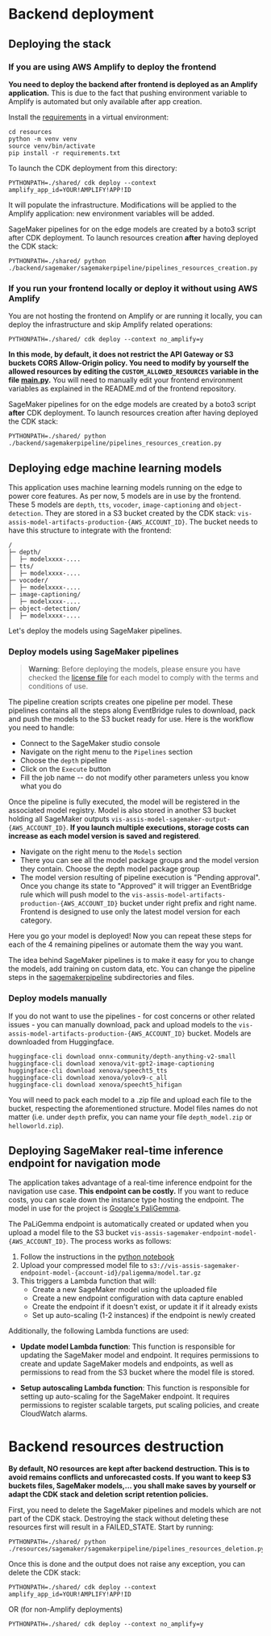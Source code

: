 # Backend deployment 

## Deploying the stack

### If you are using AWS Amplify to deploy the frontend

**You need to deploy the backend after frontend is deployed as an Amplify application.** This is due to the fact that pushing environment variable to Amplify is automated but only available after app creation.

Install the [requirements](./requirements.txt) in a virtual environment:

```
cd resources
python -m venv venv
source venv/bin/activate
pip install -r requirements.txt
```

To launch the CDK deployment from this directory:
```
PYTHONPATH=./shared/ cdk deploy --context amplify_app_id=YOUR!AMPLIFY!APP!ID
```

It will populate the infrastructure. Modifications will be applied to the Amplify application: new environment variables will be added. 

SageMaker pipelines for on the edge models are created by a boto3 script after CDK deployment. 
To launch resources creation **after** having deployed the CDK stack:
```
PYTHONPATH=./shared/ python ./backend/sagemaker/sagemakerpipeline/pipelines_resources_creation.py
```

### If you run your frontend locally or deploy it without using AWS Amplify

You are not hosting the frontend on Amplify or are running it locally, you can deploy the infrastructure and skip Amplify related operations:
```
PYTHONPATH=./shared/ cdk deploy --context no_amplify=y
```

**In this mode, by default, it does not restrict the API Gateway or S3 buckets CORS Allow-Origin policy. You need to modify by yourself the allowed resources by editing the `CUSTOM_ALLOWED_RESOURCES` variable in the file [main.py](./backend/main.py).**
You will need to manually edit your frontend environment variables as explained in the README.md of the frontend repository. 

SageMaker pipelines for on the edge models are created by a boto3 script **after** CDK deployment. 
To launch resources creation after having deployed the CDK stack:
```
PYTHONPATH=./shared/ python ./backend/sagemakerpipeline/pipelines_resources_creation.py
```

## Deploying edge machine learning models 

This application uses machine learning models running on the edge to power core features. As per now, 5 models are in use by the frontend. These 5 models are `depth`, `tts`, `vocoder`, `image-captioning` and `object-detection`. They are stored in a S3 bucket created by the CDK stack: `vis-assis-model-artifacts-production-{AWS_ACCOUNT_ID}`. The bucket needs to have this structure to integrate with the frontend: 

```
/
├─ depth/
│  ├─ modelxxxx-....
├─ tts/
│  ├─ modelxxxx-....
├─ vocoder/
│  ├─ modelxxxx-....
├─ image-captioning/
│  ├─ modelxxxx-....
├─ object-detection/
│  ├─ modelxxxx-....
```

Let's deploy the models using SageMaker pipelines.

### Deploy models using SageMaker pipelines

> **Warning**: Before deploying the models, please ensure you have checked the [license file](../MODELS.md) for each model to comply with the terms and conditions of use.

The pipeline creation scripts creates one pipeline per model. These pipelines contains all the steps along EventBridge rules to download, pack and push the models to the S3 bucket ready for use. Here is the workflow you need to handle: 
- Connect to the SageMaker studio console
- Navigate on the right menu to the `Pipelines` section
- Choose the `depth` pipeline
- Click on the `Execute` button
- Fill the job name -- do not modify other parameters unless you know what you do

Once the pipeline is fully executed, the model will be registered in the associated model registry. Model is also stored in another S3 bucket holding all SageMaker outputs `vis-assis-model-sagemaker-output-{AWS_ACCOUNT_ID}`. **If you launch multiple executions, storage costs can increase as each model version is saved and registered**.  
- Navigate on the right menu to the `Models` section 
- There you can see all the model package groups and the model version they contain. Choose the depth model package group
- The model version resulting of pipeline execution is "Pending approval". Once you change its state to "Approved" it will trigger an EventBridge rule which will push model to the `vis-assis-model-artifacts-production-{AWS_ACCOUNT_ID}` bucket under right prefix and right name. Frontend is designed to use only the latest model version for each category. 

Here you go your model is deployed! Now you can repeat these steps for each of the 4 remaining pipelines or automate them the way you want. 

The idea behind SageMaker pipelines is to make it easy for you to change the models, add training on custom data, etc. You can change the pipeline steps in the [sagemakerpipeline](./backend/sagemaker/sagemakerpipeline/) subdirectories and files. 

### Deploy models manually

If you do not want to use the pipelines - for cost concerns or other related issues - you can manually download, pack and upload models to the `vis-assis-model-artifacts-production-{AWS_ACCOUNT_ID}` bucket. Models are downloaded from Huggingface. 

```
huggingface-cli download onnx-community/depth-anything-v2-small 
huggingface-cli download xenova/vit-gpt2-image-captioning 
huggingface-cli download xenova/speecht5_tts 
huggingface-cli download xenova/yolov9-c_all 
huggingface-cli download xenova/speecht5_hifigan 
```

You will need to pack each model to a .zip file and upload each file to the bucket, respecting the aforementioned structure. Model files names do not matter (i.e. under `depth` prefix, you can name your file `depth_model.zip` or `helloworld.zip`). 

## Deploying SageMaker real-time inference endpoint for navigation mode 

The application takes advantage of a real-time inference endpoint for the navigation use case. **This endpoint can be costly.** If you want to reduce costs, you can scale down the instance type hosting the endpoint. 
The model in use for the project is [Google's PaliGemma](https://ai.google.dev/gemma/docs/paligemma). 

The PaLiGemma endpoint is automatically created or updated when you upload a model file to the S3 bucket `vis-assis-sagemaker-endpoint-model-{AWS_ACCOUNT_ID}`. The process works as follows:

1. Follow the instructions in the [python notebook](./backend/sagemaker/sagemakerendpoint/prepare_model/prepare_paligemma.ipynb) 
2. Upload your compressed model file to `s3://vis-assis-sagemaker-endpoint-model-{account-id}/paligemma/model.tar.gz`
3. This triggers a Lambda function that will:
    - Create a new SageMaker model using the uploaded file
    - Create a new endpoint configuration with data capture enabled
    - Create the endpoint if it doesn't exist, or update it if it already exists
    - Set up auto-scaling (1-2 instances) if the endpoint is newly created

Additionally, the following Lambda functions are used:

- **Update model Lambda function**: This function is responsible for updating the SageMaker model and endpoint. It requires permissions to create and update SageMaker models and endpoints, as well as permissions to read from the S3 bucket where the model file is stored.

- **Setup autoscaling Lambda function**: This function is responsible for setting up auto-scaling for the SageMaker endpoint. It requires permissions to register scalable targets, put scaling policies, and create CloudWatch alarms.

# Backend resources destruction

**By default, NO resources are kept after backend destruction. This is to avoid remains conflicts and unforecasted costs. If you want to keep S3 buckets files, SageMaker models,... you shall make saves by yourself or adapt the CDK stack and deletion script retention policies.**

First, you need to delete the SageMaker pipelines and models which are not part of the CDK stack. Destroying the stack without deleting these resources first will result in a FAILED_STATE.
Start by running: 

```
PYTHONPATH=./shared/ python ./resources/sagemaker/sagemakerpipeline/pipelines_resources_deletion.py
```

Once this is done and the output does not raise any exception, you can delete the CDK stack:

```
PYTHONPATH=./shared/ cdk deploy --context amplify_app_id=YOUR!AMPLIFY!APP!ID
```

OR (for non-Amplify deployments)
```
PYTHONPATH=./shared/ cdk deploy --context no_amplify=y
```